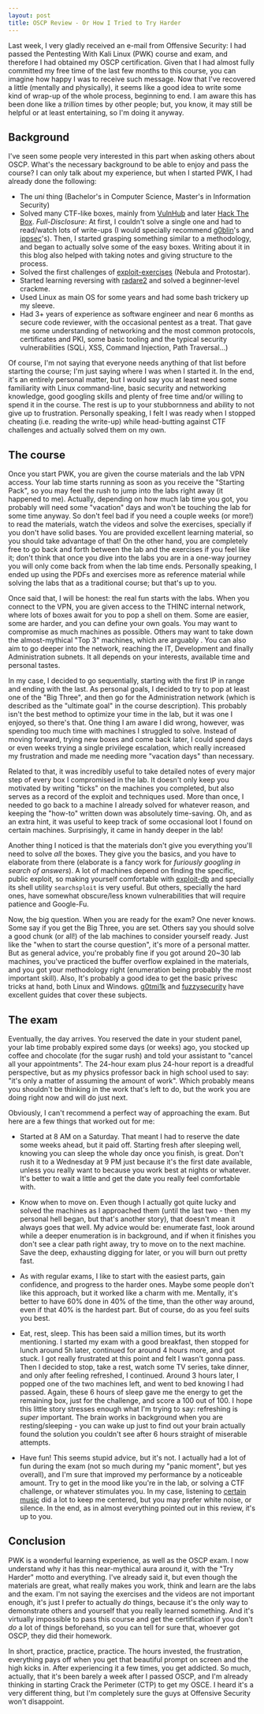 ```yaml
---
layout: post
title: OSCP Review - Or How I Tried to Try Harder
---
```


Last week, I very gladly received an e-mail from Offensive Security: I had passed the Pentesting With Kali Linux (PWK) course and exam, and therefore I had obtained my OSCP certification. Given that I had almost fully committed my free time of the last few months to this course, you can imagine how happy I was to receive such message. Now that I've recovered a little (mentally and physically), it seems like a good idea to write some kind of wrap-up of the whole process, beginning to end. I am aware this has been done like a *trillion* times by other people; but, you know, it may still be helpful or at least entertaining, so I'm doing it anyway.

## Background

I've seen some people very interested in this part when asking others about OSCP. What's the necessary background to be able to enjoy and pass the course? I can only talk about my experience, but when I started PWK, I had already done the following:

+ The *uni* thing (Bachelor's in Computer Science, Master's in Information Security)
+ Solved many CTF-like boxes, mainly from [VulnHub][1] and later [Hack The Box][2]. *Full-Disclosure*: At first, I couldn't solve a single one and had to read/watch lots of write-ups (I would specially recommend [g0blin][3]'s and [ippsec][4]'s). Then, I started grasping something similar to a methodology, and began to actually solve some of the easy boxes. Writing about it in this blog also helped with taking notes and giving structure to the process.
+ Solved the first challenges of [exploit-exercises][5] (Nebula and Protostar).
+ Started learning reversing with [radare2][6] and solved a beginner-level crackme.
+ Used Linux as main OS for some years and had some bash trickery up my sleeve.
+ Had 3+ years of experience as software engineer and near 6 months as secure code reviewer, with the occasional pentest as a treat. That gave me some understanding of networking and the most common protocols, certificates and PKI, some basic tooling and the typical security vulnerabilities (SQLi, XSS, Command Injection, Path Traversal...)

Of course, I'm not saying that everyone needs anything of that list before starting the course; I'm just saying where I was when I started it. In the end, it's an entirely personal matter, but I would say you at least need some familiarity with Linux command-line, basic security and networking knowledge, good googling skills and plenty of free time and/or willing to spend it in the course. The rest is up to your stubbornness and ability to not give up to frustration. Personally speaking, I felt I was ready when I stopped cheating (i.e. reading the write-up) while head-butting against CTF challenges and actually solved them on my own.

## The course

Once you start PWK, you are given the course materials and the lab VPN access. Your lab time starts running as soon as you receive the "Starting Pack", so you may feel the rush to jump into the labs right away (it happened to me). Actually, depending on how much lab time you got, you probably will need some "vacation" days and won't be touching the lab for some time anyway. So don't feel bad if you need a couple weeks (or more!) to read the materials, watch the videos and solve the exercises, specially if you don't have solid bases. You are provided excellent learning material, so you should take advantage of that! On the other hand, you are completely free to go back and forth between the lab and the exercises if you feel like it; don't think that once you dive into the labs you are in a one-way journey you will only come back from when the lab time ends. Personally speaking, I ended up using the PDFs and exercises more as reference material while solving the labs that as a traditional course; but that's up to you.

Once said that, I will be honest: the real fun starts with the labs. When you connect to the VPN, you are given access to the THINC internal network, where lots of boxes await for you to pop a shell on them. Some are easier, some are harder, and you can define your own goals. You may want to compromise as much machines as possible. Others may want to take down the almost-mythical "Top 3" machines, which are arguably . You can also aim to go deeper into the network, reaching the IT, Development and finally Administration subnets. It all depends on your interests, available time and personal tastes.

In my case, I decided to go sequentially, starting with the first IP in range and ending with the last. As personal goals, I decided to try to pop at least one of the "Big Three", and then go for the Administration network (which is described as the "ultimate goal" in the course description). This probably isn't the best method to optimize your time in the lab, but it was one I enjoyed, so there's that. One thing I am aware I did wrong, however, was spending too much time with machines I struggled to solve. Instead of moving forward, trying new boxes and come back later, I could spend days or even weeks trying a single privilege escalation, which really increased my frustration and made me needing more "vacation days" than necessary.

Related to that, it was incredibly useful to take detailed notes of every major step of every box I compromised in the lab. It doesn't only keep you motivated by writing "ticks" on the machines you completed, but also serves as a record of the exploit and techniques used. More than once, I needed to go back to a machine I already solved for whatever reason, and keeping the "how-to" written down was absolutely time-saving. Oh, and as an extra hint, it was useful to keep track of some occasional loot I found on certain machines. Surprisingly, it came in handy deeper in the lab!

Another thing I noticed is that the materials don't give you everything you'll need to solve *all* the boxes. They give you the basics, and you have to elaborate from there (elaborate is a fancy work for *furiously googling in search of answers*). A lot of machines depend on finding the specific, public exploit, so making yourself comfortable with [exploit-db][7] and specially its shell utility `searchsploit` is very useful. But others, specially the hard ones, have somewhat obscure/less known vulnerabilities that will require patience and Google-Fu.

Now, the big question. When you are ready for the exam? One never knows. Some say if you get the Big Three, you are set. Others say you should solve a good chunk (or all!) of the lab machines to consider yourself ready. Just like the "when to start the course question", it's more of a personal matter. But as general advice, you're probably fine if you got around 20~30 lab machines, you've practiced the buffer overflow explained in the materials, and you got your methodology right (enumeration being probably the most important skill). Also, It's probably a good idea to get the basic privesc tricks at hand, both Linux and Windows. [g0tmi1k][8] and [fuzzysecurity][9] have excellent guides that cover these subjects.

## The exam

Eventually, the day arrives. You reserved the date in your student panel, your lab time probably expired some days (or weeks) ago, you stocked up coffee and chocolate (for the sugar rush) and told your assistant to "cancel all your appointments". The 24-hour exam plus 24-hour report is a dreadful perspective, but as my physics professor back in high school used to say: "it's only a matter of assuming the amount of work". Which probably means you shouldn't be thinking in the work that's left to do, but the work you are doing right now and will do just next.

Obviously, I can't recommend a perfect way of approaching the exam. But here are a few things that worked out for me:

+ Started at 8 AM on a Saturday. That meant I had to reserve the date some weeks ahead, but it paid off. Starting fresh after sleeping well, knowing you can sleep the whole day once you finish, is great. Don't rush it to a Wednesday at 9 PM just because it's the first date available, unless you really want to because you work best at nights or whatever. It's better to wait a little and get the date you really feel comfortable with.

+ Know when to move on. Even though I actually got quite lucky and solved the machines as I approached them (until the last two - then my personal hell began, but that's another story), that doesn't mean it always goes that well. My advice would be: enumerate fast, look around while a deeper enumeration is in background, and if when it finishes you don't see a clear path right away, try to move on to the next machine. Save the deep, exhausting digging for later, or you will burn out pretty fast.

+ As with regular exams, I like to start with the easiest parts, gain confidence, and progress to the harder ones. Maybe some people don't like this approach, but it worked like a charm with me. Mentally, it's better to have 60% done in 40% of the time, than the other way around, even if that 40% is the hardest part. But of course, do as you feel suits you best.

+ Eat, rest, sleep. This has been said a million times, but its worth mentioning. I started my exam with a good breakfast, then stopped for lunch around 5h later, continued for around 4 hours more, and got stuck. I got really frustrated at this point and felt I wasn't gonna pass. Then I decided to stop, take a rest, watch some TV series, take dinner, and only after feeling refreshed, I continued. Around 3 hours later, I popped one of the two machines left, and went to bed knowing I had passed. Again, these 6 hours of sleep gave me the energy to get the remaining box, just for the challenge, and score a 100 out of 100. I hope this little story stresses enough what I'm trying to say: refreshing is *super* important. The brain works in background when you are resting/sleeping - you can wake up just to find out your brain actually found the solution you couldn't see after 6 hours straight of miserable attempts.

+ Have fun! This seems stupid advice, but it's not. I actually had a lot of fun during the exam (not so much during my "panic moment", but yes overall), and I'm sure that improved my performance by a noticeable amount. Try to get in the mood like you're in the lab, or solving a CTF challenge, or whatever stimulates you. In my case, listening to [certain music][10] did a lot to keep me centered, but you may prefer white noise, or silence. In the end, as in almost everything pointed out in this review, it's up to you.

## Conclusion

PWK is a wonderful learning experience, as well as the OSCP exam. I now understand why it has this near-mythical aura around it, with the "Try Harder" motto and everything. I've already said it, but even though the materials are great, what really makes you work, think and learn are the labs and the exam. I'm not saying the exercises and the videos are not important enough, it's just I prefer to actually *do* things, because it's the only way to demonstrate others and yourself that you really learned something. And it's virtually impossible to pass this course and get the certification if you don't *do* a lot of things beforehand, so you can tell for sure that, whoever got OSCP, they did their homework.

In short, practice, practice, practice. The hours invested, the frustration, everything pays off when you get that beautiful prompt on screen and the high kicks in. After experiencing it a few times, you get addicted. So much, actually, that it's been barely a week after I passed OSCP, and I'm already thinking in starting Crack the Perimeter (CTP) to get my OSCE. I heard it's a very different thing, but I'm completely sure the guys at Offensive Security won't disappoint.

[1]: https://www.vulnhub.com/
[2]: https://www.hackthebox.eu/
[3]: https://g0blin.co.uk/
[4]: https://www.youtube.com/channel/UCa6eh7gCkpPo5XXUDfygQQA
[5]: https://exploit-exercises.com/
[6]: https://github.com/radare/radare2
[7]: https://www.exploit-db.com/
[8]: https://blog.g0tmi1k.com/2011/08/basic-linux-privilege-escalation/
[9]: http://www.fuzzysecurity.com/tutorials/16.html
[10]: https://www.youtube.com/watch?v=4lXtqEv4p9A
